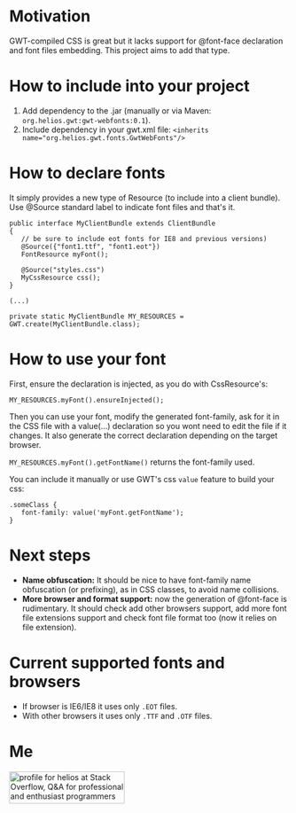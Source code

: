 # Motivation #

GWT-compiled CSS is great but it lacks support for @font-face declaration and font files embedding. This project aims to add that type.

# How to include into your project #

  1. Add dependency to the .jar (manually or via Maven: `org.helios.gwt:gwt-webfonts:0.1`).
  1. Include dependency in your gwt.xml file: `<inherits name="org.helios.gwt.fonts.GwtWebFonts"/>`

# How to declare fonts #

It simply provides a new type of Resource (to include into a client bundle). Use @Source standard label to indicate font files and that's it.

```
public interface MyClientBundle extends ClientBundle
{
   // be sure to include eot fonts for IE8 and previous versions)
   @Source({"font1.ttf", "font1.eot"})
   FontResource myFont();

   @Source("styles.css")
   MyCssResource css();
}

(...)

private static MyClientBundle MY_RESOURCES = GWT.create(MyClientBundle.class);
```

# How to use your font #

First, ensure the declaration is injected, as you do with CssResource's:

```
MY_RESOURCES.myFont().ensureInjected();
```

Then you can use your font, modify the generated font-family, ask for it in the CSS file with a value(...) declaration so you wont need to edit the file if it changes. It also generate the correct declaration depending on the target browser.

`MY_RESOURCES.myFont().getFontName()` returns the font-family used.

You can include it manually or use GWT's css `value` feature to build your css:

```
.someClass {
   font-family: value('myFont.getFontName');
}
```

# Next steps #

  * **Name obfuscation:** It should be nice to have font-family name obfuscation (or prefixing), as in CSS classes, to avoid name collisions.
  * **More browser and format support:** now the generation of @font-face is rudimentary. It should check add other browsers support, add more font file extensions support and check font file format too (now it relies on file extension).

# Current supported fonts and browsers #

  * If browser is IE6/IE8 it uses only `.EOT` files.
  * With other browsers it uses only `.TTF` and `.OTF` files.

# Me #

<a href='http://stackoverflow.com/users/9686/helios'>
<img src='http://stackoverflow.com/users/flair/9686.png' alt='profile for helios at Stack Overflow, Q&A for professional and enthusiast programmers' title='profile for helios at Stack Overflow, Q&A for professional and enthusiast programmers' width='208' height='58' />
</a>